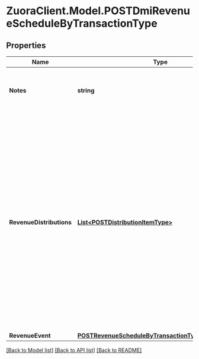 # ZuoraClient.Model.POSTDmiRevenueScheduleByTransactionType

## Properties

Name | Type | Description | Notes
------------ | ------------- | ------------- | -------------
**Notes** | **string** | Additional information about this record.  Character Limit: 2,000  | [optional] 
**RevenueDistributions** | [**List&lt;POSTDistributionItemType&gt;**](POSTDistributionItemType.md) | An array of revenue distributions. Represents how you want to distribute revenue for this revenue schedule. You can distribute revenue into a maximum of 250 accounting periods with one revenue schedule.  The sum of new Amounts must equal the the Charge Amount of the specified Invoice Item.  | [optional] 
**RevenueEvent** | [**POSTRevenueScheduleByTransactionTypeRevenueEvent**](POSTRevenueScheduleByTransactionTypeRevenueEvent.md) |  | [optional] 

[[Back to Model list]](../README.md#documentation-for-models) [[Back to API list]](../README.md#documentation-for-api-endpoints) [[Back to README]](../README.md)

